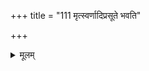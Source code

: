 +++
title = "111 मृत्स्वर्णादिप्रसूते भवति"

+++
<details><summary>मूलम्</summary>

मृत्स्वर्णादिप्रसूते भवति हि घटधीर्नान्यदन्यद् घटत्वं नैकं बाध्यं समत्वात्तदिह परिहृतिः कुत्रचित्क्वापि योगः ।  
पारापर्यं विरोधः परिहरणसमावेशनं चास्त्युपाधौ तुल्यं चातिप्रसङ्गादिकमिति न यथादृष्टभङ्गः क्वचित्स्यात् ॥ १११ ॥
</details>
